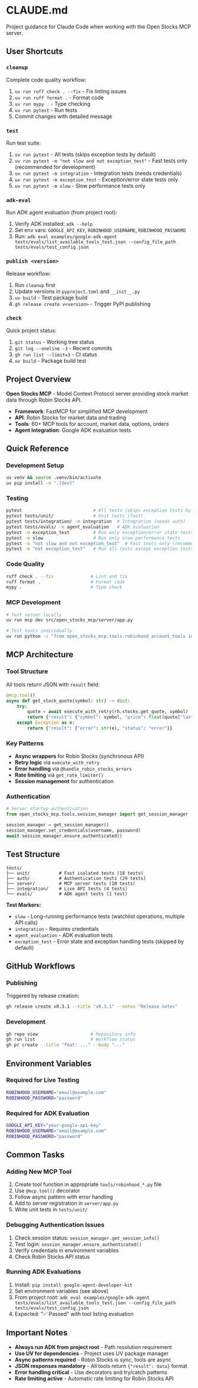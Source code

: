 # CLAUDE.md

Project guidance for Claude Code when working with the Open Stocks MCP server.

## User Shortcuts

### `cleanup`
Complete code quality workflow:
1. `uv run ruff check . --fix` - Fix linting issues
2. `uv run ruff format .` - Format code  
3. `uv run mypy .` - Type checking
4. `uv run pytest` - Run tests
5. Commit changes with detailed message

### `test`
Run test suite:
1. `uv run pytest` - All tests (skips exception tests by default)
2. `uv run pytest -m "not slow and not exception_test"` - Fast tests only (recommended for development)
3. `uv run pytest -m integration` - Integration tests (needs credentials)
4. `uv run pytest -m exception_test` - Exception/error state tests only
5. `uv run pytest -m slow` - Slow performance tests only

### `adk-eval`
Run ADK agent evaluation (from project root):
1. Verify ADK installed: `adk --help`
2. Set env vars: `GOOGLE_API_KEY`, `ROBINHOOD_USERNAME`, `ROBINHOOD_PASSWORD` 
3. Run: `adk eval examples/google-adk-agent tests/evals/list_available_tools_test.json --config_file_path tests/evals/test_config.json`

### `publish <version>`
Release workflow:
1. Run `cleanup` first
2. Update versions in `pyproject.toml` and `__init__.py`
3. `uv build` - Test package build
4. `gh release create v<version>` - Trigger PyPI publishing

### `check`
Quick project status:
1. `git status` - Working tree status
2. `git log --oneline -3` - Recent commits
3. `gh run list --limit=3` - CI status
4. `uv build` - Package build test

## Project Overview

**Open Stocks MCP** - Model Context Protocol server providing stock market data through Robin Stocks API.
- **Framework**: FastMCP for simplified MCP development
- **API**: Robin Stocks for market data and trading
- **Tools**: 60+ MCP tools for account, market data, options, orders
- **Agent Integration**: Google ADK evaluation tests

## Quick Reference

### Development Setup
```bash
uv venv && source .venv/bin/activate
uv pip install -e ".[dev]"
```

### Testing
```bash
pytest                           # All tests (skips exception tests by default)
pytest tests/unit/               # Unit tests (fast)
pytest tests/integration/ -m integration  # Integration (needs auth)
pytest tests/evals/ -m agent_evaluation   # ADK evaluation
pytest -m exception_test         # Run only exception/error state tests
pytest -m slow                   # Run only slow performance tests
pytest -m "not slow and not exception_test"  # Fast tests only (recommended for development)
pytest -m "not exception_test"   # Run all tests except exception tests
```

### Code Quality
```bash
ruff check . --fix              # Lint and fix
ruff format .                   # Format code  
mypy .                          # Type check
```

### MCP Development
```bash
# Test server locally
uv run mcp dev src/open_stocks_mcp/server/app.py

# Test tools individually  
uv run python -c "from open_stocks_mcp.tools.robinhood_account_tools import get_account_info; print(get_account_info())"
```

## MCP Architecture

### Tool Structure
All tools return JSON with `result` field:
```python
@mcp.tool()
async def get_stock_quote(symbol: str) -> dict:
    try:
        quote = await execute_with_retry(rh.stocks.get_quote, symbol)
        return {"result": {"symbol": symbol, "price": float(quote["last_trade_price"])}}
    except Exception as e:
        return {"result": {"error": str(e), "status": "error"}}
```

### Key Patterns
- **Async wrappers** for Robin Stocks (synchronous API)
- **Retry logic** via `execute_with_retry`
- **Error handling** via `@handle_robin_stocks_errors` 
- **Rate limiting** via `get_rate_limiter()`
- **Session management** for authentication

### Authentication
```python
# Server startup authentication
from open_stocks_mcp.tools.session_manager import get_session_manager

session_manager = get_session_manager()
session_manager.set_credentials(username, password)
await session_manager.ensure_authenticated()
```

## Test Structure

```
tests/
├── unit/           # Fast isolated tests (18 tests)
├── auth/           # Authentication tests (29 tests) 
├── server/         # MCP server tests (10 tests)
├── integration/    # Live API tests (4 tests)
└── evals/          # ADK agent tests (1 test)
```

**Test Markers:**
- `slow` - Long-running performance tests (watchlist operations, multiple API calls)
- `integration` - Requires credentials
- `agent_evaluation` - ADK evaluation tests
- `exception_test` - Error state and exception handling tests (skipped by default)

## GitHub Workflows

### Publishing
Triggered by release creation:
```bash
gh release create v0.3.1 --title "v0.3.1" --notes "Release notes"
```

### Development
```bash
gh repo view                    # Repository info
gh run list                     # Workflow status
gh pr create --title "feat: ..." --body "..."
```

## Environment Variables

### Required for Live Testing
```bash
ROBINHOOD_USERNAME="email@example.com"
ROBINHOOD_PASSWORD="password"
```

### Required for ADK Evaluation  
```bash
GOOGLE_API_KEY="your-google-api-key"
ROBINHOOD_USERNAME="email@example.com" 
ROBINHOOD_PASSWORD="password"
```

## Common Tasks

### Adding New MCP Tool
1. Create tool function in appropriate `tools/robinhood_*.py` file
2. Use `@mcp.tool()` decorator
3. Follow async pattern with error handling
4. Add to server registration in `server/app.py`
5. Write unit tests in `tests/unit/`

### Debugging Authentication Issues
1. Check session status: `session_manager.get_session_info()`
2. Test login: `session_manager.ensure_authenticated()`
3. Verify credentials in environment variables
4. Check Robin Stocks API status

### Running ADK Evaluations
1. Install: `pip install google-agent-developer-kit`
2. Set environment variables (see above)
3. From project root: `adk eval examples/google-adk-agent tests/evals/list_available_tools_test.json --config_file_path tests/evals/test_config.json`
4. Expected: "✅ Passed" with tool listing evaluation

## Important Notes

- **Always run ADK from project root** - Path resolution requirement
- **Use UV for dependencies** - Project uses UV package manager  
- **Async patterns required** - Robin Stocks is sync, tools are async
- **JSON responses mandatory** - All tools return `{"result": data}` format
- **Error handling critical** - Use decorators and try/catch patterns
- **Rate limiting active** - Automatic rate limiting for Robin Stocks API